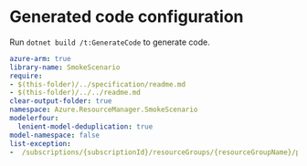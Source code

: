 # Generated code configuration

Run `dotnet build /t:GenerateCode` to generate code.

``` yaml
azure-arm: true
library-name: SmokeScenario
require:
- $(this-folder)/../specification/readme.md
- $(this-folder)/../../readme.md
clear-output-folder: true
namespace: Azure.ResourceManager.SmokeScenario
modelerfour:
  lenient-model-deduplication: true
model-namespace: false
list-exception:
-  /subscriptions/{subscriptionId}/resourceGroups/{resourceGroupName}/providers/Microsoft.SignalRService/signalR/{resourceName}/privateEndpointConnections/{privateEndpointConnectionName}
```
